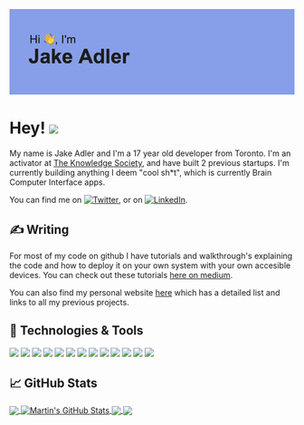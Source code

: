 ![My Name Is Jake](/header.png "Banner")
# Hey! <img src="https://raw.githubusercontent.com/MartinHeinz/MartinHeinz/master/wave.gif" width="30px">

My name is Jake Adler and I'm a 17 year old developer from Toronto. I'm an activator at [The Knowledge Society](https://tks.world), and have built 2 previous startups. I'm currently building anything I deem "cool sh*t", which is currently Brain Computer Interface apps. 

You can find me on [![Twitter][1.2]][1],  or on [![LinkedIn][3.2]][3].

## ✍ Writing
For most of my code on github I have tutorials and walkthrough's explaining the code and how to deploy it on your own system with your own accesible devices. You can check out these tutorials [here on medium](https://adlerrjake.medium.com/). 

You can also find my personal website [here](http://www.jakeradler.com) which has a detailed list and links to all my previous projects.


## 🔧 Technologies & Tools
![](https://img.shields.io/badge/OS-Linux-informational?style=flat&logo=linux&logoColor=white&color=879fe8)
![](https://img.shields.io/badge/Editor-IntelliJ_IDEA-informational?style=flat&logo=intellij-idea&logoColor=white&color=879fe8)
![](https://img.shields.io/badge/Code-Python-informational?style=flat&logo=python&logoColor=white&color=879fe8)
![](https://img.shields.io/badge/Code-JavaScript-informational?style=flat&logo=javascript&logoColor=white&color=879fe8)
![](https://img.shields.io/badge/Code-Golang-informational?style=flat&logo=go&logoColor=white&color=879fe8)
![](https://img.shields.io/badge/Code-Make-informational?style=flat&logo=cmake&logoColor=white&color=879fe8)
![](https://img.shields.io/badge/Code-Vue-informational?style=flat&logo=vue.js&logoColor=white&color=879fe8)
![](https://img.shields.io/badge/Shell-Bash-informational?style=flat&logo=gnu-bash&logoColor=white&color=879fe8)
![](https://img.shields.io/badge/Tools-PostgreSQL-informational?style=flat&logo=postgresql&logoColor=white&color=879fe8)
![](https://img.shields.io/badge/Tools-Docker-informational?style=flat&logo=docker&logoColor=white&color=879fe8)
![](https://img.shields.io/badge/Tools-Kubernetes-informational?style=flat&logo=kubernetes&logoColor=white&color=879fe8)
![](https://img.shields.io/badge/Tools-Red_Hat_OpenShift-informational?style=flat&logo=red-hat-open-shift&logoColor=white&color=879fe8)
![](https://img.shields.io/badge/Cloud-Digital_Ocean-informational?style=flat&logo=digitalocean&logoColor=white&color=879fe8)

## &#x1f4c8; GitHub Stats

<a href="https://github.com/MartinHeinz/MartinHeinz">
  <img align="center" src="https://github-readme-stats.vercel.app/api/top-langs/?username=MartinHeinz&hide=java,html,tex&title_color=ffffff&text_color=c9cacc&icon_color=2bbc8a&bg_color=1d1f21&langs_count=3" />
</a>
<a href="https://github.com/MartinHeinz/MartinHeinz">
  <img align="center" src="https://github-readme-stats.vercel.app/api?username=MartinHeinz&show_icons=true&line_height=27&count_private=true&title_color=ffffff&text_color=c9cacc&icon_color=2bbc8a&bg_color=1d1f21" alt="Martin's GitHub Stats" />
</a>

<a href="https://github.com/MartinHeinz/python-project-blueprint">
  <img align="center" src="https://github-readme-stats.vercel.app/api/pin/?username=MartinHeinz&repo=python-project-blueprint&title_color=ffffff&text_color=c9cacc&icon_color=2bbc8a&bg_color=1d1f21" />
</a>


<a href="https://github.com/MartinHeinz/go-project-blueprint">
  <img align="center" src="https://github-readme-stats.vercel.app/api/pin/?username=MartinHeinz&repo=go-project-blueprint&title_color=ffffff&text_color=c9cacc&icon_color=2bbc8a&bg_color=1d1f21" />
</a>    

<!-- links to social media icons -->

<!-- icons with padding -->

[1.1]: http://i.imgur.com/tXSoThF.png (twitter icon with padding)
[2.1]: http://i.imgur.com/0o48UoR.png (github icon with padding)

<!-- icons without padding -->

[1.2]: http://i.imgur.com/wWzX9uB.png (twitter icon without padding)
[2.2]: http://i.imgur.com/9I6NRUm.png (github icon without padding)
[3.2]: https://raw.githubusercontent.com/MartinHeinz/MartinHeinz/master/linkedin-3-16.png (LinkedIn icon without padding)


<!-- links to your social media accounts -->

[1]: https://twitter.com/Martin_Heinz_
[2]: https://github.com/MartinHeinz
[3]: https://www.linkedin.com/in/heinz-martin/


<!-- Resources -->
<!-- Icons: https://simpleicons.org/ -->
<!-- GitHub Stats: https://github.com/anuraghazra/github-readme-stats -->
<!-- Emojis: https://emojipedia.org/emoji/ -->
<!-- HTML Emojis: https://www.fileformat.info/index.htm -->
<!-- Shields: https://shields.io/ -->
<!-- Awesome GitHub Profile README: https://github.com/abhisheknaiidu/awesome-github-profile-readme -->
